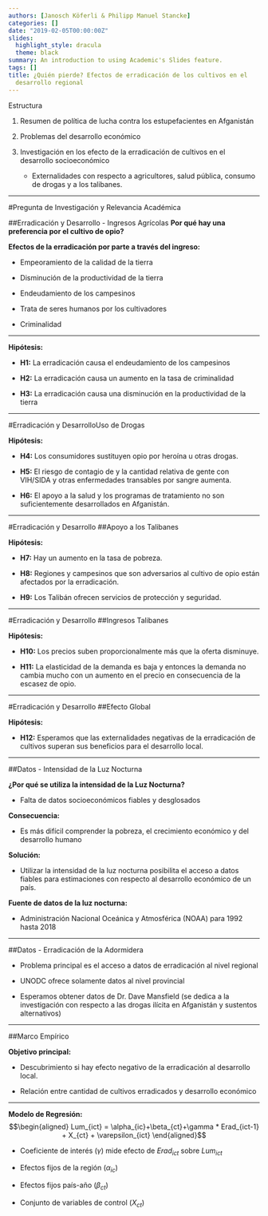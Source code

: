 ```yaml
---
authors: [Janosch Köferli & Philipp Manuel Stancke]
categories: []
date: "2019-02-05T00:00:00Z"
slides:
  highlight_style: dracula
  theme: black
summary: An introduction to using Academic's Slides feature.
tags: []
title: ¿Quién pierde? Efectos de erradicación de los cultivos en el
  desarrollo regional
---
```


Estructura

1.  Resumen de política de lucha contra los estupefacientes en
    Afganistán

2.  Problemas del desarrollo económico

3.  Investigación en los efecto de la erradicación de cultivos en el
    desarrollo socioeconómico

    -   Externalidades con respecto a agricultores, salud pública,
        consumo de drogas y a los talibanes.

---

#Pregunta de Investigación y Relevancia Académica

##Erradicación y Desarrollo - Ingresos Agrícolas
**Por qué hay una preferencia por el cultivo de opio?**

**Efectos de la erradicación por parte a través del ingreso:**

-   Empeoramiento de la calidad de la tierra

-   Disminución de la productividad de la tierra

-   Endeudamiento de los campesinos

-   Trata de seres humanos por los cultivadores

-   Criminalidad

---

**Hipótesis:**

-   **H1:** La erradicación causa el endeudamiento de los campesinos

-   **H2:** La erradicación causa un aumento en la tasa de criminalidad

-   **H3:** La erradicación causa una disminución en la productividad de
    la tierra
    
---

#Erradicación y DesarrolloUso de Drogas

**Hipótesis:**

-   **H4:** Los consumidores sustituyen opio por heroína u otras drogas.

-   **H5:** El riesgo de contagio de y la cantidad relativa de gente con
    VIH/SIDA y otras enfermedades transables por sangre aumenta.

-   **H6:** El apoyo a la salud y los programas de tratamiento no son
    suficientemente desarrollados en Afganistán.

---

#Erradicación y Desarrollo
##Apoyo a los Talibanes

**Hipótesis:**

-   **H7:** Hay un aumento en la tasa de pobreza.

-   **H8:** Regiones y campesinos que son adversarios al cultivo de opio
    están afectados por la erradicación.

-   **H9:** Los Talibán ofrecen servicios de protección y seguridad.

---

#Erradicación y Desarrollo
##Ingresos Talibanes

**Hipótesis:**

-   **H10:** Los precios suben proporcionalmente más que la oferta
    disminuye.

-   **H11:** La elasticidad de la demanda es baja y entonces la demanda
    no cambia mucho con un aumento en el precio en consecuencia de la
    escasez de opio.

---

#Erradicación y Desarrollo
##Efecto Global

**Hipótesis:**

-   **H12:** Esperamos que las externalidades negativas de la
    erradicación de cultivos superan sus beneficios para el desarrollo
    local.

---

##Datos - Intensidad de la Luz Nocturna

**¿Por qué se utiliza la intensidad de la Luz Nocturna?**

-   Falta de datos socioeconómicos fiables y desglosados

**Consecuencia:**

-   Es más difícil comprender la pobreza, el crecimiento económico y del
    desarrollo humano

**Solución:**

-   Utilizar la intensidad de la luz nocturna posibilita el acceso a
    datos fiables para estimaciones con respecto al desarrollo económico
    de un país.

**Fuente de datos de la luz nocturna:**

-   Administración Nacional Oceánica y Atmosférica (NOAA) para 1992
    hasta 2018

---

##Datos - Erradicación de la Adormidera

-   Problema principal es el acceso a datos de erradicación al nivel
    regional

-   UNODC ofrece solamente datos al nivel provincial

-   Esperamos obtener datos de Dr. Dave Mansfield (se dedica a la
    investigación con respecto a las drogas ilícita en Afganistán y
    sustentos alternativos)

---

##Marco Empírico

**Objetivo principal:**

-   Descubrimiento si hay efecto negativo de la erradicación al
    desarrollo local.

-   Relación entre cantidad de cultivos erradicados y desarrollo
    económico

---

**Modelo de Regresión:** $$\begin{aligned}
        Lum_{ict} = \alpha_{ic}+\beta_{ct}+\gamma * Erad_{ict-1} + X_{ct} + \varepsilon_{ict}
    \end{aligned}$$

-   Coeficiente de interés ($\gamma$) mide efecto de $Erad_{ict}$ sobre
    $Lum_{ict}$

-   Efectos fijos de la región ($\alpha_{ic}$)

-   Efectos fijos país-año ($\beta_{ct}$)

-   Conjunto de variables de control ($X_{ct}$)
